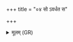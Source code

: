+++
title = "०४ सो ऽवर्धत स"

+++
<details><summary>मूलम् (GR)</summary>

सो ऽवर्धत स महान् अभवत्  
स महादेवो ऽभवत् स ईशानो ऽभवत्  
स देवानाम् ईशान् अगच्छत्  
स देवानाम् एकव्रत्यो ऽभवत् ॥
</details>